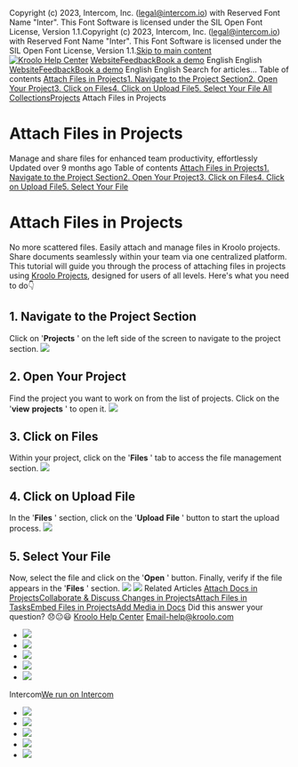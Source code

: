 Copyright (c) 2023, Intercom, Inc. (legal@intercom.io) with Reserved Font Name "Inter". This Font Software is licensed under the SIL Open Font License, Version 1.1.Copyright (c) 2023, Intercom, Inc. (legal@intercom.io) with Reserved Font Name "Inter". This Font Software is licensed under the SIL Open Font License, Version 1.1.[Skip to main content](https://help.kroolo.com/en/articles/9447413-attach-files-in-projects#main-content)
[![Kroolo Help Center](https://downloads.intercomcdn.com/i/o/h4qkzypg/611116/ee699fbf23fef0f6d8d4f666d84c/37cdcedd14003d8fdcfdeda0a05c09cb)](https://help.kroolo.com/en/)
[Website](https://kroolo.com/)[Feedback](https://kroolo.featurebase.app/)[Book a demo](https://kroolo.com/book-demo)
English
English
[Website](https://kroolo.com/)[Feedback](https://kroolo.featurebase.app/)[Book a demo](https://kroolo.com/book-demo)
English
English
Search for articles...
Table of contents
[Attach Files in Projects](https://help.kroolo.com/en/articles/9447413-attach-files-in-projects#h_49bf089674)[1. Navigate to the Project Section](https://help.kroolo.com/en/articles/9447413-attach-files-in-projects#h_a96ba92491)[2. Open Your Project](https://help.kroolo.com/en/articles/9447413-attach-files-in-projects#h_4c25b6561b)[3. Click on Files](https://help.kroolo.com/en/articles/9447413-attach-files-in-projects#h_1b8b7d8e2a)[4. Click on Upload File](https://help.kroolo.com/en/articles/9447413-attach-files-in-projects#h_f4d8cd2f67)[5. Select Your File ](https://help.kroolo.com/en/articles/9447413-attach-files-in-projects#h_e96784c21b)
[All Collections](https://help.kroolo.com/en/)[Projects](https://help.kroolo.com/en/collections/9118210-projects)
Attach Files in Projects
# Attach Files in Projects
Manage and share files for enhanced team productivity, effortlessly
Updated over 9 months ago
Table of contents
[Attach Files in Projects](https://help.kroolo.com/en/articles/9447413-attach-files-in-projects#h_49bf089674)[1. Navigate to the Project Section](https://help.kroolo.com/en/articles/9447413-attach-files-in-projects#h_a96ba92491)[2. Open Your Project](https://help.kroolo.com/en/articles/9447413-attach-files-in-projects#h_4c25b6561b)[3. Click on Files](https://help.kroolo.com/en/articles/9447413-attach-files-in-projects#h_1b8b7d8e2a)[4. Click on Upload File](https://help.kroolo.com/en/articles/9447413-attach-files-in-projects#h_f4d8cd2f67)[5. Select Your File ](https://help.kroolo.com/en/articles/9447413-attach-files-in-projects#h_e96784c21b)
# Attach Files in Projects
No more scattered files. Easily attach and manage files in Kroolo projects. Share documents seamlessly within your team via one centralized platform.
This tutorial will guide you through the process of attaching files in projects using [Kroolo Projects](https://kroolo.com/features/projects), designed for users of all levels. Here's what you need to do👇
## 1. Navigate to the Project Section
Click on '**Projects** ' on the left side of the screen to navigate to the project section.
[![](https://kroolo-e0b70269b6e2.intercom-attachments-1.com/i/o/1076837678/175cd294fdbaf05d9975fde1/e8dcb5ab-ec2d-4d41-9d5a-d82bfe396bd6.gif?expires=1747842300&signature=c48bf4ed8d7a9a26ffa2ce4662d54d91707eb9c024aa798ffac4b80ee6d35b7d&req=dSAgEMF9modYUfMW1HO4zRH5hRwg5qQlnmJG0ak38cU6JHNa17aZlQBkLkfF%0APNPwBfHxM9yu3bTbYLs%3D%0A)](https://kroolo-e0b70269b6e2.intercom-attachments-1.com/i/o/1076837678/175cd294fdbaf05d9975fde1/e8dcb5ab-ec2d-4d41-9d5a-d82bfe396bd6.gif?expires=1747842300&signature=c48bf4ed8d7a9a26ffa2ce4662d54d91707eb9c024aa798ffac4b80ee6d35b7d&req=dSAgEMF9modYUfMW1HO4zRH5hRwg5qQlnmJG0ak38cU6JHNa17aZlQBkLkfF%0APNPwBfHxM9yu3bTbYLs%3D%0A)
## 2. Open Your Project
Find the project you want to work on from the list of projects. Click on the '**view** **projects** ' to open it.
[![](https://kroolo-e0b70269b6e2.intercom-attachments-1.com/i/o/1076837684/0eb29b7eef1eda1c2223f62e/2c805526-487f-4f0d-b292-89071acdb9ed.gif?expires=1747842300&signature=eff907a459ad0a69247f893a5091141036dd159c0236a09dc6006ab72c424202&req=dSAgEMF9modXXfMW1HO4zW%2BjNKBidOniupPEjXP%2BZpS%2BhAH90RKB8cReL9cG%0AXuSCt9fMjR%2ByvZ3O3sw%3D%0A)](https://kroolo-e0b70269b6e2.intercom-attachments-1.com/i/o/1076837684/0eb29b7eef1eda1c2223f62e/2c805526-487f-4f0d-b292-89071acdb9ed.gif?expires=1747842300&signature=eff907a459ad0a69247f893a5091141036dd159c0236a09dc6006ab72c424202&req=dSAgEMF9modXXfMW1HO4zW%2BjNKBidOniupPEjXP%2BZpS%2BhAH90RKB8cReL9cG%0AXuSCt9fMjR%2ByvZ3O3sw%3D%0A)
## 3. Click on Files
Within your project, click on the '**Files** ' tab to access the file management section.
[![](https://kroolo-e0b70269b6e2.intercom-attachments-1.com/i/o/1076837687/9fc0b40046db43e904d0506b/d5f1897b-a8d6-438a-b02f-94b27078ff9c.png?expires=1747842300&signature=7ae35e037f08bb0ee739eba73d384a70f24d87b72cd4da1fcbd0d03c97a1b292&req=dSAgEMF9modXXvMW1HO4zWBb9zUiSSUPUukj0o4WURywTqjSAG06nrh58rt2%0AeFohcJ8LMbfPeQGDL8Q%3D%0A)](https://kroolo-e0b70269b6e2.intercom-attachments-1.com/i/o/1076837687/9fc0b40046db43e904d0506b/d5f1897b-a8d6-438a-b02f-94b27078ff9c.png?expires=1747842300&signature=7ae35e037f08bb0ee739eba73d384a70f24d87b72cd4da1fcbd0d03c97a1b292&req=dSAgEMF9modXXvMW1HO4zWBb9zUiSSUPUukj0o4WURywTqjSAG06nrh58rt2%0AeFohcJ8LMbfPeQGDL8Q%3D%0A)
## 4. Click on Upload File
In the '**Files** ' section, click on the '**Upload** **File** ' button to start the upload process.
[![](https://kroolo-e0b70269b6e2.intercom-attachments-1.com/i/o/1076837689/381ed3891c51120361e86ae2/9d94ca4a-44fb-40bd-868d-9283b2472f9b.png?expires=1747842300&signature=78643b9e9325673a36ed96fd43ab043d4aa22f6dc3457b39df50f536ef948c2f&req=dSAgEMF9modXUPMW1HO4zQbnk5X5oTXxsdkauGQ3IN51XEttc%2FcVt9NHOvGz%0A1tR2pz4N%2FAWoGeY3%2FHY%3D%0A)](https://kroolo-e0b70269b6e2.intercom-attachments-1.com/i/o/1076837689/381ed3891c51120361e86ae2/9d94ca4a-44fb-40bd-868d-9283b2472f9b.png?expires=1747842300&signature=78643b9e9325673a36ed96fd43ab043d4aa22f6dc3457b39df50f536ef948c2f&req=dSAgEMF9modXUPMW1HO4zQbnk5X5oTXxsdkauGQ3IN51XEttc%2FcVt9NHOvGz%0A1tR2pz4N%2FAWoGeY3%2FHY%3D%0A)
## 5. Select Your File 
Now, select the file and click on the '**Open** ' button. Finally, verify if the file appears in the '**Files** ' section.
[![](https://kroolo-e0b70269b6e2.intercom-attachments-1.com/i/o/1076837691/41ea19784e66b7950b18e0b3/3a0f0f4d-1c25-41b1-93d6-2cf1cad08bb7.gif?expires=1747842300&signature=5ab16287c2cf909e183ce458d96089100690a0b0b1460136d979cd35a7c0c62a&req=dSAgEMF9modWWPMW1HO4zdbahWIrzg13%2FJvKBnZ4xUhUqar%2FYMhFs%2FvwWFZB%0A%2F4rfjRFwQbq2XTZ%2Fud8%3D%0A)](https://kroolo-e0b70269b6e2.intercom-attachments-1.com/i/o/1076837691/41ea19784e66b7950b18e0b3/3a0f0f4d-1c25-41b1-93d6-2cf1cad08bb7.gif?expires=1747842300&signature=5ab16287c2cf909e183ce458d96089100690a0b0b1460136d979cd35a7c0c62a&req=dSAgEMF9modWWPMW1HO4zdbahWIrzg13%2FJvKBnZ4xUhUqar%2FYMhFs%2FvwWFZB%0A%2F4rfjRFwQbq2XTZ%2Fud8%3D%0A)
[![](https://downloads.intercomcdn.com/i/o/1154184446/94fc8f9b49719ecb688b96c2/cta+2.png?expires=1747842300&signature=c382465b31c6648fefe2de0ab31111192050fae8fe717cd1e2cc9fdb49e01921&req=dSEiEsh2mYVbX%2FMW1HO4zdpS12r3A75X4br36RcwseXiEs0TavXxNMwpuvKF%0Au2Wt%2BVVRRBAqVIwtQ6Q%3D%0A)](https://kroolo.com/)
Related Articles
[Attach Docs in Projects](https://help.kroolo.com/en/articles/9446963-attach-docs-in-projects)[Collaborate & Discuss Changes in Projects](https://help.kroolo.com/en/articles/9459683-collaborate-discuss-changes-in-projects)[Attach Files in Tasks](https://help.kroolo.com/en/articles/9502378-attach-files-in-tasks)[Embed Files in Projects](https://help.kroolo.com/en/articles/9525701-embed-files-in-projects)[Add Media in Docs](https://help.kroolo.com/en/articles/9840912-add-media-in-docs)
Did this answer your question?
😞😐😃
[Kroolo Help Center](https://help.kroolo.com/en/)
Email-help@kroolo.com
  * [![](https://intercom.help/kroolo/assets/svg/icon:social-facebook/FFFFFF)](https://www.facebook.com/profile.php?id=61553808299270)
  * [![](https://intercom.help/kroolo/assets/svg/icon:social-linkedin/FFFFFF)](https://www.linkedin.com/company/getkroolo)
  * [![](https://intercom.help/kroolo/assets/svg/icon:social-instagram/FFFFFF)](https://www.instagram.com/getkroolo)
  * [![](https://intercom.help/kroolo/assets/svg/icon:social-youtube/FFFFFF)](https://www.youtube.com/@getkroolo/featured)
  * [![](https://intercom.help/kroolo/assets/svg/icon:social-twitter-x/FFFFFF)](https://www.twitter.com/getkroolo)


Intercom[We run on Intercom](https://www.intercom.com/intercom-link?company=Kroolo&solution=customer-support&utm_campaign=intercom-link&utm_content=We+run+on+Intercom&utm_medium=help-center&utm_referrer=https%3A%2F%2Fhelp.kroolo.com%2Fen%2Farticles%2F9447413-attach-files-in-projects&utm_source=desktop-web)
  * [![](https://intercom.help/kroolo/assets/svg/icon:social-facebook/FFFFFF)](https://www.facebook.com/profile.php?id=61553808299270)
  * [![](https://intercom.help/kroolo/assets/svg/icon:social-linkedin/FFFFFF)](https://www.linkedin.com/company/getkroolo)
  * [![](https://intercom.help/kroolo/assets/svg/icon:social-instagram/FFFFFF)](https://www.instagram.com/getkroolo)
  * [![](https://intercom.help/kroolo/assets/svg/icon:social-youtube/FFFFFF)](https://www.youtube.com/@getkroolo/featured)
  * [![](https://intercom.help/kroolo/assets/svg/icon:social-twitter-x/FFFFFF)](https://www.twitter.com/getkroolo)


